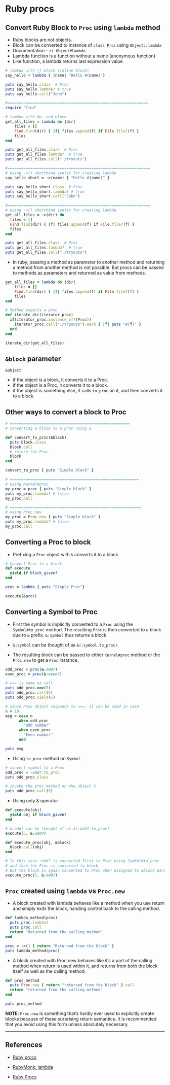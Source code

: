# Ruby procs

## Convert Ruby Block to `Proc` using `lambda` method

* Ruby blocks are not objects.
* Block can be converted to instance of `class Proc` using `Object::lambda`
* Documentation - `ri Object#lambda`.
* Lambda function is a function without a name (anonymous function)
* Like function, a lambda returns last expression value.

~~~ruby
# lambda with {} block (inline block)
say_hello = lambda { |name| "Hello #{name}"}

puts say_hello.class  # Proc
puts say_hello.lambda? # true
puts say_hello.call("John")

#==============================================================
require 'find'

# lambda with do..end block
get_all_files = lambda do |dir|
    files = []
    Find.find(dir) { |f| files.append(f) if File.file?(f) }
    files
end

puts get_all_files.class  # Proc
puts get_all_files.lambda?  # true
puts get_all_files.call("./tryouts")

#===============================================================
# Using ->() shorthand syntax for creating lambda
say_hello_short = ->(name) { "Hello #{name}" }

puts say_hello_short.class  # Proc
puts say_hello_short.lambda? # true
puts say_hello_short.call("John")

#===============================================================
# Using ->() shorthand syntax for creating lambda
get_all_files = ->(dir) do
  files = []
  Find.find(dir) { |f| files.append(f) if File.file?(f) }
  files
end

puts get_all_files.class  # Proc
puts get_all_files.lambda?  # true
puts get_all_files.call("./tryouts")
~~~

* In ruby, passing a method as parameter to another method and returning a method from another method is not possible. But procs can be passed to methods as parameters and returned as value from methods.

~~~ruby
get_all_files = lambda do |dir|
    files = []
    Find.find(dir) { |f| files.append(f) if File.file?(f) }
    files
end

# Method expects a proc
def iterate_dir(iterator_proc)
  if(iterator_proc.instance_of?(Proc))
    iterator_proc.call("./tryouts").each { |f| puts "#{f}" }
  end
end

iterate_dir(get_all_files)
~~~

## `&block` parameter

`&object`

* if the object is a block, it converts it to a Proc.
* if the object is a Proc, it converts it to a block.
* if the object is something else, it calls `to_proc` on it, and then converts it to a block.

## Other ways to convert a block to Proc

~~~ruby
# =====================================================
# converting a block to a proc using &

def convert_to_proc(&block)
  puts block.class
  block.call
  # return the Proc
  block
end

convert_to_proc { puts "Simple block" }

# =========================================================
# using Kernel#proc
my_proc = proc { puts "Simple block" }
puts my_proc.lambda? # false
my_proc.call

# ==========================================================
# using Proc.new
my_proc = Proc.new { puts "Simple block" }
puts my_proc.lambda? # false
my_proc.call
~~~

## Converting a Proc to block

* Prefixing a `Proc` object with `&` converts it to a block.

~~~ruby
# Convert Proc to a block
def execute
  yield if block_given?
end

proc = lambda { puts "Simple Proc"}

execute(&proc)
~~~

## Converting a Symbol to Proc

* First the symbol is implicitly converted to a `Proc` using the `Symbol#to_proc` method. The resulting `Proc` is then converted to a block due to `&` prefix. `&:symbol` thus returns a block.

* `&:symbol` can be thought of as `&(:symbol.to_proc)`.

* The resulting block can be passed to either `Kernel#proc` method or the `Proc.new` to get a `Proc` instance.

~~~ruby
odd_proc = proc(&:odd?)
even_proc = proc(&:even?)

# === is same as call
puts odd_proc.===(5)
puts odd_proc.call(5)
puts odd_proc.yield(5)

# Since Proc object responds to ===, it can be used in case
n = 10
msg = case n
      when odd_proc
        "Odd number"
      when even_proc
        "Even number"
      end

puts msg
~~~

* Using `to_proc` method on `Symbol`

~~~ruby
# convert symbol to a Proc
odd_proc = :odd?.to_proc
puts odd_proc.class

# invoke the proc method on the object 5
puts odd_proc.call(5)
~~~

* Using only & operator

~~~ruby
def execute(obj)
  yield obj if block_given?
end

# &:odd? can be thought of as &(:odd?.to_proc)
execute(5, &:odd?)

def execute_proc(obj, &block)
  block.call(obj)
end

# In this case :odd? is converted first to Proc using Symbol#to_proc
# and then the Proc is converted to block
# But the block is again converted to Proc when assigned to &block parameter
execute_proc(5, &:odd?)
~~~

## `Proc` created using `lambda` vs `Proc.new`

* A block created with lambda behaves like a method when you use return and simply exits the block, handing control back to the calling method.

~~~ruby
def lambda_method(proc)
  puts proc.lambda?
  puts proc.call
  return "Returned from the calling method"
end

proc = ->() { return "Returned from the block" }
puts lambda_method(proc)
~~~

* A block created with Proc.new behaves like it’s a part of the calling method when return is used within it, and returns from both the block itself as well as the calling method.

~~~ruby
def proc_method
  puts Proc.new { return "returned from the block" }.call
  return "returned from the calling method"
end

puts proc_method
~~~

**NOTE**: `Proc.new` is something that’s hardly ever used to explicitly create blocks because of these surprising return semantics. It is recommended that you avoid using this form unless absolutely necessary.

---

## References

* [Ruby procs](http://rubylearning.com/satishtalim/ruby_procs.html)

* [RubyMonk: lambda](http://rubymonk.com/learning/books/1-ruby-primer/chapters/34-lambdas-and-blocks-in-ruby/lessons/77-lambdas-in-ruby)

* [Ruby Procs](https://mixandgo.com/learn/mastering-ruby-blocks-in-less-than-5-minutes)
